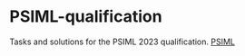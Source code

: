 # PSIML-qualification

Tasks and solutions for the PSIML 2023 qualification.
[PSIML](https://psiml.pfe.rs/)
